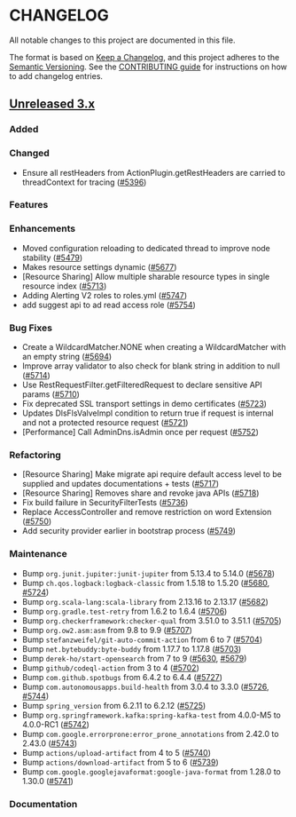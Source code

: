 # CHANGELOG
All notable changes to this project are documented in this file.

The format is based on [Keep a Changelog](https://keepachangelog.com/en/1.0.0/), and this project adheres to the [Semantic Versioning](https://semver.org/spec/v2.0.0.html). See the [CONTRIBUTING guide](./CONTRIBUTING.md#Changelog) for instructions on how to add changelog entries.

## [Unreleased 3.x]
### Added

### Changed
- Ensure all restHeaders from ActionPlugin.getRestHeaders are carried to threadContext for tracing ([#5396](https://github.com/opensearch-project/security/pull/5396))
### Features

### Enhancements
- Moved configuration reloading to dedicated thread to improve node stability  ([#5479](https://github.com/opensearch-project/security/pull/5479))
- Makes resource settings dynamic ([#5677](https://github.com/opensearch-project/security/pull/5677))
- [Resource Sharing] Allow multiple sharable resource types in single resource index ([#5713](https://github.com/opensearch-project/security/pull/5713))
- Adding Alerting V2 roles to roles.yml ([#5747](https://github.com/opensearch-project/security/pull/5747))
- add suggest api to ad read access role ([#5754](https://github.com/opensearch-project/security/pull/5754))

### Bug Fixes
- Create a WildcardMatcher.NONE when creating a WildcardMatcher with an empty string ([#5694](https://github.com/opensearch-project/security/pull/5694))
- Improve array validator to also check for blank string in addition to null ([#5714](https://github.com/opensearch-project/security/pull/5714))
- Use RestRequestFilter.getFilteredRequest to declare sensitive API params ([#5710](https://github.com/opensearch-project/security/pull/5710))
- Fix deprecated SSL transport settings in demo certificates ([#5723](https://github.com/opensearch-project/security/pull/5723))
- Updates DlsFlsValveImpl condition to return true if request is internal and not a protected resource request ([#5721](https://github.com/opensearch-project/security/pull/5721))
- [Performance] Call AdminDns.isAdmin once per request ([#5752](https://github.com/opensearch-project/security/pull/5752))

### Refactoring
- [Resource Sharing] Make migrate api require default access level to be supplied and updates documentations + tests ([#5717](https://github.com/opensearch-project/security/pull/5717))
- [Resource Sharing] Removes share and revoke java APIs ([#5718](https://github.com/opensearch-project/security/pull/5718))
- Fix build failure in SecurityFilterTests ([#5736](https://github.com/opensearch-project/security/pull/5736))
- Replace AccessController and remove restriction on word Extension ([#5750](https://github.com/opensearch-project/security/pull/5750))
- Add security provider earlier in bootstrap process ([#5749](https://github.com/opensearch-project/security/pull/5749))

### Maintenance
- Bump `org.junit.jupiter:junit-jupiter` from 5.13.4 to 5.14.0 ([#5678](https://github.com/opensearch-project/security/pull/5678))
- Bump `ch.qos.logback:logback-classic` from 1.5.18 to 1.5.20 ([#5680](https://github.com/opensearch-project/security/pull/5680), [#5724](https://github.com/opensearch-project/security/pull/5724))
- Bump `org.scala-lang:scala-library` from 2.13.16 to 2.13.17 ([#5682](https://github.com/opensearch-project/security/pull/5682))
- Bump `org.gradle.test-retry` from 1.6.2 to 1.6.4 ([#5706](https://github.com/opensearch-project/security/pull/5706))
- Bump `org.checkerframework:checker-qual` from 3.51.0 to 3.51.1 ([#5705](https://github.com/opensearch-project/security/pull/5705))
- Bump `org.ow2.asm:asm` from 9.8 to 9.9 ([#5707](https://github.com/opensearch-project/security/pull/5707))
- Bump `stefanzweifel/git-auto-commit-action` from 6 to 7 ([#5704](https://github.com/opensearch-project/security/pull/5704))
- Bump `net.bytebuddy:byte-buddy` from 1.17.7 to 1.17.8 ([#5703](https://github.com/opensearch-project/security/pull/5703))
- Bump `derek-ho/start-opensearch` from 7 to 9 ([#5630](https://github.com/opensearch-project/security/pull/5630), [#5679](https://github.com/opensearch-project/security/pull/5679))
- Bump `github/codeql-action` from 3 to 4 ([#5702](https://github.com/opensearch-project/security/pull/5702))
- Bump `com.github.spotbugs` from 6.4.2 to 6.4.4 ([#5727](https://github.com/opensearch-project/security/pull/5727))
- Bump `com.autonomousapps.build-health` from 3.0.4 to 3.3.0 ([#5726](https://github.com/opensearch-project/security/pull/5726), [#5744](https://github.com/opensearch-project/security/pull/5744))
- Bump `spring_version` from 6.2.11 to 6.2.12 ([#5725](https://github.com/opensearch-project/security/pull/5725))
- Bump `org.springframework.kafka:spring-kafka-test` from 4.0.0-M5 to 4.0.0-RC1 ([#5742](https://github.com/opensearch-project/security/pull/5742))
- Bump `com.google.errorprone:error_prone_annotations` from 2.42.0 to 2.43.0 ([#5743](https://github.com/opensearch-project/security/pull/5743))
- Bump `actions/upload-artifact` from 4 to 5 ([#5740](https://github.com/opensearch-project/security/pull/5740))
- Bump `actions/download-artifact` from 5 to 6 ([#5739](https://github.com/opensearch-project/security/pull/5739))
- Bump `com.google.googlejavaformat:google-java-format` from 1.28.0 to 1.30.0 ([#5741](https://github.com/opensearch-project/security/pull/5741))

### Documentation

[Unreleased 3.x]: https://github.com/opensearch-project/security/compare/3.3...main
